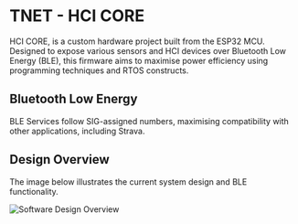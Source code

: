 # TNET - HCI CORE

HCI CORE, is a custom hardware project built from the ESP32 MCU. Designed to expose various sensors and HCI devices over Bluetooth Low Energy (BLE), this firmware aims to maximise power efficiency using programming techniques and RTOS constructs.

## Bluetooth Low Energy

BLE Services follow SIG-assigned numbers, maximising compatibility with other applications, including Strava.

## Design Overview

The image below illustrates the current system design and BLE functionality.

![Software Design Overview](https://user-images.githubusercontent.com/41393868/216054765-8f7daae2-994f-4c5d-9077-1955b8a09a4e.png)
